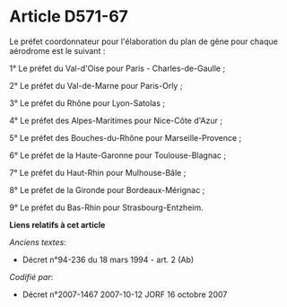 # Article D571-67

Le préfet coordonnateur pour l'élaboration du plan de gêne pour chaque aérodrome est le suivant :

1° Le préfet du Val-d'Oise pour Paris - Charles-de-Gaulle ;

2° Le préfet du Val-de-Marne pour Paris-Orly ;

3° Le préfet du Rhône pour Lyon-Satolas ;

4° Le préfet des Alpes-Maritimes pour Nice-Côte d'Azur ;

5° Le préfet des Bouches-du-Rhône pour Marseille-Provence ;

6° Le préfet de la Haute-Garonne pour Toulouse-Blagnac ;

7° Le préfet du Haut-Rhin pour Mulhouse-Bâle ;

8° Le préfet de la Gironde pour Bordeaux-Mérignac ;

9° Le préfet du Bas-Rhin pour Strasbourg-Entzheim.

**Liens relatifs à cet article**

_Anciens textes_:

  - Décret n°94-236 du 18 mars 1994 - art. 2 (Ab)

_Codifié par_:

  - Décret n°2007-1467 2007-10-12 JORF 16 octobre 2007
